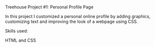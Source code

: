 Treehouse Project #1: Personal Profile Page

In this project I customized a personal online profile by adding graphics, customizing text and improving the look of a webpage using CSS.

Skills used:

HTML and CSS
